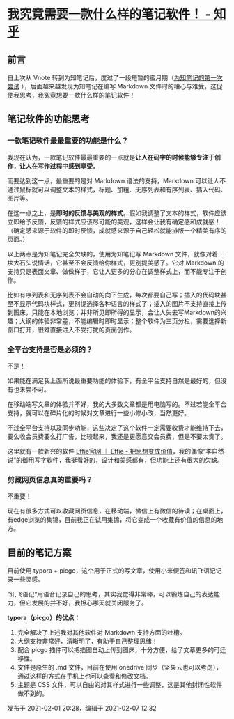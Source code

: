 # [我究竟需要一款什么样的笔记软件！ - 知乎](https://zhuanlan.zhihu.com/p/348621811)

## 前言

自上次从 Vnote 转到为知笔记后，度过了一段短暂的蜜月期（[为知笔记的第一次尝试](https://www.vchv.ltd/archives/6/) ），后面越来越发现为知笔记在编写 Markdown 文件时的糟心与难受，这促使我思考，我究竟想要一款什么样的笔记软件！

## 笔记软件的功能思考

### 一款笔记软件最最重要的功能是什么？

我现在认为，一款笔记软件最最重要的一点就是**让人在码字的时候能够专注于创作，让人在写作过程中感到享受。**

而要达到这一点，最重要的是对 Markdown 语法的支持，Markdown 可以让人不通过鼠标就可以调整文本的样式，标题、加粗、无序列表和有序列表、插入代码、图片等。

在这一点之上，是**即时的反馈与美观的样式**。假如我调整了文本的样式，软件应该立即给予反馈，反馈的样式应该尽可能的美观，这样会让我有确定感和成就感！（确定感来源于软件的即时反馈，成就感来源于自己轻松就能排版一个精美有序的页面。）

以上两点是为知笔记完全欠缺的，使用为知笔记写 Markdown 文件，就像对着一块大石头说情话，它甚至不会反馈给你样式，更别提美感了。它对 Markdown 的支持只是表面文章、做做样子，它让人更多的分心在调整样式上，而不能专注于创作。

比如有序列表和无序列表不会自动的向下生成，每次都要自己写；插入的代码块甚至不显示代码块样式，更别提选择各种语言的样式了；插入的图片不支持直接上传到图床，只能在本地浏览；并非所见即所得的显示，会让人失去写Markdown的兴趣；大纲的体验非常差，不能编辑时即时显示；整个软件为三页分栏，需要选择新窗口打开，很难直接进入不受打扰的页面创作。

### 全平台支持是否是必须的？

不是！

如果能在满足我上面所说最重要功能的体验下，有全平台支持自然是最好的，但没有也未尝不可。

在移动端写文章的体验并不好，我的大多数文章都是用电脑写的。不过若能全平台支持，就可以在碎片化的时候对文章进行一些小修小改，当然更好。

不过全平台支持以及同步功能，这些决定了这个软件一定需要收费才能维持下去，要么收会员费要么打广告，比较起来，我还是更愿意交会员费，但是不要太贵了。

这里就有一款新兴的软件 [Effie官网 ｜ Effie - 把思想变成价值](https://www.effie.co/)，我的偶像“李自然说”的御用写字软件，我挺看好的，设计和美感都有，但功能上还有很大的欠缺。

### 剪藏网页信息真的重要吗？

不重要！

现在有很多方式可以收藏网页信息，在移动端，微信上有微信的待读；在桌面上，有edge浏览的集锦，目前我正在试用集锦，将它变成一个收藏有价值的信息的地方。

## 目前的笔记方案

目前使用 typora + picgo，这个用于正式的写文章，使用小米便签和讯飞语记记录一些灵感。

”讯飞语记“用语音记录自己的思考，其实我觉得非常棒，可以锻炼自己的表达能力，但它发展的并不好，我担心哪天就关闭服务了。

**typora（picgo）的优点：**

1.  完全解决了上述我对其他软件对 Markdown 支持方面的吐槽。
2.  大纲支持非常好，清晰明了，有助于自己整理思绪！
3.  配合 picgo 插件可以把插图自动上传到图床，十分方便，给了文章更多的可迁移性。
4.  文件是原生的 .md 文件，目前在使用 onedrive 同步（坚果云也可以考虑），通过这样的方式在手机上也可以查看和修改文档。
5.  主题是 CSS 文件，可以自由的对其样式进行一些调整，这是其他封闭性软件做不到的。

发布于 2021-02-01 20:28，编辑于 2021-02-07 12:32
